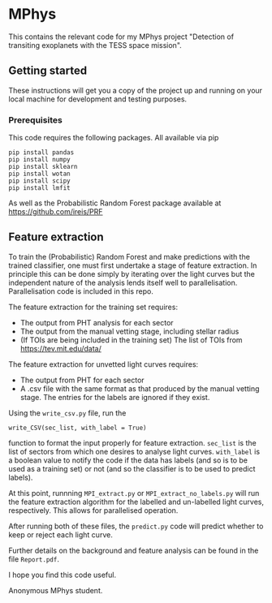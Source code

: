 # MPhys

This contains the relevant code for my MPhys project "Detection of transiting exoplanets with the TESS space mission". 


## Getting started

These instructions will get you a copy of the project up and running on your local machine for development and testing purposes.

### Prerequisites
This code requires the following packages. All available via pip

```
pip install pandas
pip install numpy
pip install sklearn
pip install wotan
pip install scipy
pip install lmfit
```

As well as the Probabilistic Random Forest package available at https://github.com/ireis/PRF


## Feature extraction

To train the (Probabilistic) Random Forest and make predictions with the trained classifier, one must first undertake a stage of feature extraction. In principle this can be done simply by iterating over the light curves but the independent nature of the analysis lends itself well to parallelisation. Parallelisation code is included in this repo.

The feature extraction for the training set requires:
* The output from PHT analysis for each sector
* The output from the manual vetting stage, including stellar radius
* (If TOIs are being included in the training set) The list of TOIs from https://tev.mit.edu/data/

The feature extraction for unvetted light curves requires:
* The output from PHT for each sector
* A .csv file with the same format as that produced by the manual vetting stage. The entries for the labels are ignored if they exist.

Using the `write_csv.py` file, run the
```
write_CSV(sec_list, with_label = True)
```
function to format the input properly for feature extraction. `sec_list` is the list of sectors from which one desires to analyse light curves. `with_label` is a boolean value to notify the code if the data has labels (and so is to be used as a training set) or not (and so the classifier is to be used to predict labels).

At this point, runnning `MPI_extract.py` or `MPI_extract_no_labels.py` will run the feature extraction algorithm for the labelled and un-labelled light curves, respectively. This allows for parallelised operation.

After running both of these files, the `predict.py` code will predict whether to keep or reject each light curve.

Further details on the background and feature analysis can be found in the file `Report.pdf`.

I hope you find this code useful.

Anonymous MPhys student.



